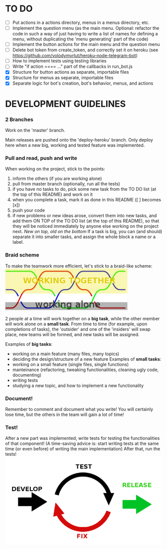 # TO DO
- [ ] Put actions in a actions directory, menus in a menus directory, etc.
- [ ] Implement the question menu (as the main menu. Optional: refactor the code in such a way of just having to write a list of names for defining a menu, without duplicating the 'menu generating' part of the code)
- [ ] Implement the button actions for the main menu and the question menu
- [ ] Delete bot token from create_token, and correctly set it on heroku (see https://github.com/volodymyrlut/heroku-node-telegram-bot)
- [ ] How to implement tests using testing libraries
- [ ] Write "if action ==== ..." part of the callbacks in run_bot.js
- [x] Structure for button actions as separate, importable files
- [x] Structure for menus as separate, importable files
- [x] Separate logic for bot's creation, bot's behavior, menus, and actions
# DEVELOPMENT GUIDELINES
### 2 Branches
Work on the 'master' branch.

Main releases are pushed onto the 'deploy-heroku' branch. Only deploy here when a new big, working and tested feature was implemented.

### Pull and read, push and write
When working on the project, stick to the points:
1. inform the others (if you are working alone)
2. pull from master branch (optionally, run all the tests)
3. if you have no tasks to do, pick some new task from the TO DO list (at the top of this README) and work on it
4. when you complete a task, mark it as done in this README ([ ] becomes [x])
5. push your code
6. if new problems or new ideas arose, convert them into new tasks, and add them ON TOP of the TO DO list (at the top of this README), so that they will be noticed immediately by anyone else working on the project next. *New on top, old on the bottom*
If a task is big, you can (and should) separate it into smaller tasks, and assign the whole block a name or a label.

### Braid scheme
To make the teamwork more efficient, let's stick to a braid-like scheme:
![Braid scheme](/images/braid.jpg)

2 people at a time will work together on a **big task**, while the other member will work alone on a **small task**. From time to time (for example, upon completions of tasks), the 'outsider' and one of the 'insiders' will swap place, new teams will be formed, and new tasks will be assigned.

Examples of **big tasks**:
* working on a main feature (many files, many topics)
* deciding the design/structure of a new feature
Examples of **small tasks**:
* working on a small feature (single files, single functions)
* manteinance (refactoring, tweaking functionalities, cleaning ugly code, documenting)
* writing tests
* studying a new topic, and how to implement a new functionality

### Document!
Remember to comment and document what you write! You will certainly lose time, but the others in the team will gain a lot of time!

### Test!
After a new part was implemented, write tests for testing the functionalities of that component! (A time-saving advice is: start writing tests at the same time (or even before) of writing the main implementation)
After that, run the tests!
![Testing cycle](/images/testing.png)

